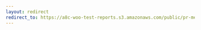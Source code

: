 ```yaml
---
layout: redirect
redirect_to: https://a8c-woo-test-reports.s3.amazonaws.com/public/pr-merge/45530/e2e/index.html
---
```


